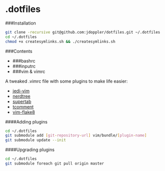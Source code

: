 .dotfiles
===

###Installation

```sh
git clone -recursive git@github.com:jdoppler/dotfiles.git ~/.dotfiles
cd ~/.dotfiles
chmod +x createsymlinks.sh && ./createsymlinks.sh
```

###Contents

* ###bashrc
* ###inputrc
* ###vim & vimrc

 A tweaked .vimrc file with some plugins to make life easier:

 * [jedi-vim](https://github.com/davidhalter/jedi-vim)
 * [nerdtree](https://github.com/scrooloose/nerdtree)
 * [supertab](https://github.com/ervandew/supertab)
 * [tcomment](https://github.com/tomtom/tcomment_vim)
 * [vim-flake8](https://github.com/nvie/vim-flake8)

 ####Adding plugins
 ```sh
 cd ~/.dotfiles
 git submodule add [git-repository-url] vim/bundle/[plugin-name]
 git submodule update --init
 ```

 ####Upgrading plugins
 ```sh
 cd ~/.dotfiles
 git submodule foreach git pull origin master
 ```
